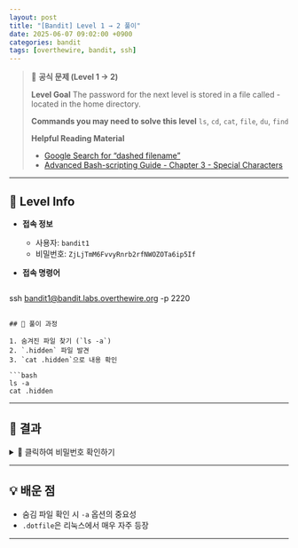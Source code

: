 ```yaml
---
layout: post
title: "[Bandit] Level 1 → 2 풀이"
date: 2025-06-07 09:02:00 +0900
categories: bandit
tags: [overthewire, bandit, ssh]
---
```


> 📝 **공식 문제 (Level 1 → 2)**
>
> **Level Goal**
> The password for the next level is stored in a file called - located in the home directory.
>
> **Commands you may need to solve this level**
> `ls`, `cd`, `cat`, `file`, `du`, `find`
>
> **Helpful Reading Material**
> - [Google Search for “dashed filename”](https://www.google.com/search?q=dashed+filename)
> - [Advanced Bash-scripting Guide - Chapter 3 - Special Characters](https://tldp.org/LDP/abs/html/special-chars.html)

---

## 🔐 Level Info

- **접속 정보**
  - 사용자: `bandit1`
  - 비밀번호: `ZjLjTmM6FvvyRnrb2rfNWOZOTa6ip5If`

- **접속 명령어**

  ```bash
ssh bandit1@bandit.labs.overthewire.org -p 2220
  ```

## 🧪 풀이 과정

1. 숨겨진 파일 찾기 (`ls -a`)
2. `.hidden` 파일 발견
3. `cat .hidden`으로 내용 확인

```bash
ls -a
cat .hidden
```


---

## 🎯 결과

<details markdown="1">
<summary>👀 클릭하여 비밀번호 확인하기</summary>

```
263JGJPfgU6LtdEvgfWU1XP5yac29mFx
```

</details>

---

## 💡 배운 점

- 숨김 파일 확인 시 `-a` 옵션의 중요성
- `.dotfile`은 리눅스에서 매우 자주 등장

---
